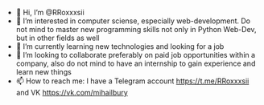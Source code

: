 - 👋 Hi, I’m @RRoxxxsii
- 👀 I’m interested in computer sciense, especially web-development. Do not mind to master new programming skills not only in Python Web-Dev, but in other fields as well 
- 🌱 I’m currently learning new technologies and looking for a job
- 💞️ I’m looking to collaborate preferably on paid job opportunities within a company, also do not mind to have an internship
to gain experience and learn new things
- 📫 How to reach me: I have a Telegram account https://t.me/RRoxxxsii and VK https://vk.com/mihailbury

<!---
RRoxxxsii/RRoxxxsii is a ✨ special ✨ repository because its `README.md` (this file) appears on your GitHub profile.
You can click the Preview link to take a look at your changes.
--->
